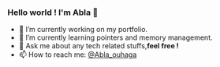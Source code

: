 ### Hello world ! I'm Abla 👋

- 🔭 I’m currently working on my portfolio.
- 🌱 I’m currently learning pointers and memory management.
- 💬 Ask me about any tech related stuffs,**feel free !**
- 📫 How to reach me: [@Abla_ouhaga](https://www.linkedin.com/in/abla-ouhaga-74aa59188/)

